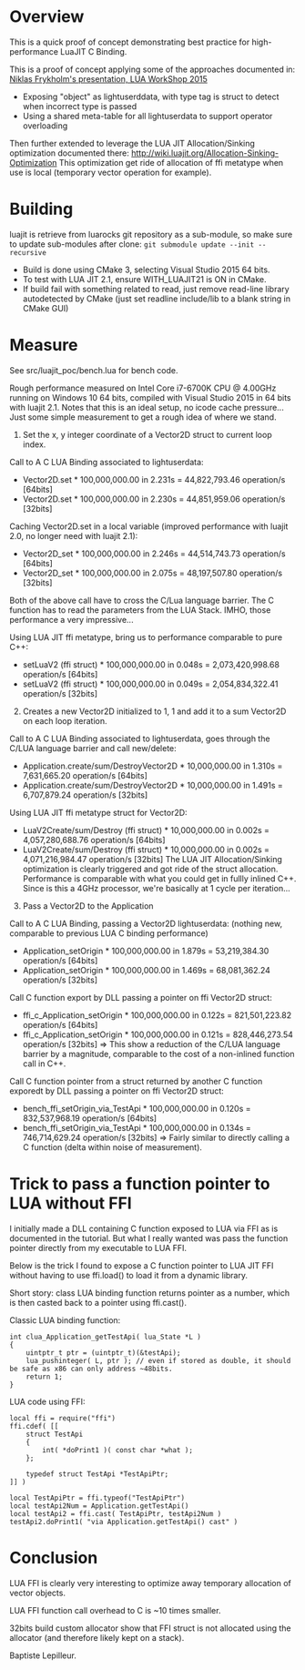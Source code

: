 # Overview

This is a quick proof of concept demonstrating best practice for high-performance LuaJIT C Binding.

This is a proof of concept applying some of the approaches documented in:
[Niklas Frykholm's presentation, LUA WorkShop 2015](http://www.frykholm.se/presentations/lua-workshop-2015/index.html#26)

- Exposing "object" as lightuserddata, with type tag is struct to detect when incorrect type is passed
- Using a shared meta-table for all lightuserdata to support operator overloading

Then further extended to leverage the LUA JIT Allocation/Sinking optimization documented there:
http://wiki.luajit.org/Allocation-Sinking-Optimization
This optimization get ride of allocation of ffi metatype when use is local (temporary vector operation for example).

# Building

luajit is retrieve from luarocks git repository as a sub-module, so make sure to update sub-modules after clone:
```git submodule update --init --recursive```

- Build is done using CMake 3, selecting Visual Studio 2015 64 bits.
- To test with LUA JIT 2.1, ensure WITH_LUAJIT21 is ON in CMake.
- If build fail with something related to read, just remove read-line library autodetected by CMake  (just set readline include/lib to a blank string in CMake GUI)

# Measure

See src/luajit_poc/bench.lua for bench code.

Rough performance measured on Intel Core i7-6700K CPU @ 4.00GHz running on Windows 10 64 bits, compiled with Visual Studio 2015 in 64 bits with luajit 2.1.
Notes that this is an ideal setup, no icode cache pressure... Just some simple measurement to get a rough idea of where we stand.

1) Set the x, y integer coordinate of a Vector2D struct to current loop index.

Call to A C LUA Binding associated to lightuserdata:
- Vector2D.set * 100,000,000.00 in 2.231s = 44,822,793.46 operation/s [64bits]
- Vector2D.set * 100,000,000.00 in 2.230s = 44,851,959.06 operation/s [32bits]

Caching Vector2D.set in a local variable (improved performance with luajit 2.0, no longer need with luajit 2.1):
- Vector2D_set * 100,000,000.00 in 2.246s = 44,514,743.73 operation/s [64bits]
- Vector2D_set * 100,000,000.00 in 2.075s = 48,197,507.80 operation/s [32bits]

Both of the above call have to cross the C/Lua language barrier. The C function has to read the parameters from the LUA Stack. 
IMHO, those performance a very impressive...

Using LUA JIT ffi metatype, bring us to performance comparable to pure C++:
- setLuaV2 (ffi struct) * 100,000,000.00 in 0.048s = 2,073,420,998.68 operation/s [64bits]
- setLuaV2 (ffi struct) * 100,000,000.00 in 0.049s = 2,054,834,322.41 operation/s [32bits]

2) Creates a new Vector2D initialized to 1, 1 and add it to a sum Vector2D on each loop iteration.

Call to A C LUA Binding associated to lightuserdata, goes through the C/LUA language barrier and call new/delete:
- Application.create/sum/DestroyVector2D * 10,000,000.00 in 1.310s = 7,631,665.20 operation/s [64bits]
- Application.create/sum/DestroyVector2D * 10,000,000.00 in 1.491s = 6,707,879.24 operation/s [32bits]

Using LUA JIT ffi metatype struct for Vector2D:
- LuaV2Create/sum/Destroy (ffi struct) * 10,000,000.00 in 0.002s = 4,057,280,688.76 operation/s [64bits]
- LuaV2Create/sum/Destroy (ffi struct) * 10,000,000.00 in 0.002s = 4,071,216,984.47 operation/s [32bits]
The LUA JIT Allocation/Sinking optimization is clearly triggered and got ride of the struct allocation. Performance is comparable with what you could get in fullly inlined C++. Since is this a 4GHz processor, we're basically at 1 cycle per iteration...

3) Pass a Vector2D to the Application

Call to A C LUA Binding, passing a Vector2D lightuserdata: (nothing new, comparable to previous LUA C binding performance)
- Application_setOrigin * 100,000,000.00 in 1.879s = 53,219,384.30 operation/s [64bits]
- Application_setOrigin * 100,000,000.00 in 1.469s = 68,081,362.24 operation/s [32bits]

Call C function export by DLL passing a pointer on ffi Vector2D struct:
- ffi_c_Application_setOrigin * 100,000,000.00 in 0.122s = 821,501,223.82 operation/s [64bits]
- ffi_c_Application_setOrigin * 100,000,000.00 in 0.121s = 828,446,273.54 operation/s [32bits]
=> This show a reduction of the C/LUA language barrier by a magnitude, comparable to the cost of a non-inlined function call in C++.

Call C function pointer from a struct returned by another C function exporedt by DLL passing a pointer on ffi Vector2D struct:
- bench_ffi_setOrigin_via_TestApi * 100,000,000.00 in 0.120s = 832,537,968.19 operation/s [64bits]
- bench_ffi_setOrigin_via_TestApi * 100,000,000.00 in 0.134s = 746,714,629.24 operation/s [32bits]
=> Fairly similar to directly calling a C function (delta within noise of measurement).

# Trick to pass a function pointer to LUA without FFI #

I initially made a DLL containing C function exposed to LUA via FFI as is documented in the tutorial. But what I really wanted was pass the function pointer directly from my executable to LUA FFI.

Below is the trick I found to expose a C function pointer to LUA JIT FFI without having to use ffi.load() to load it from a dynamic library.

Short story: class LUA binding function returns pointer as a number, which is then casted back to a pointer using ffi.cast().

Classic LUA binding function:
```
int clua_Application_getTestApi( lua_State *L )
{
    uintptr_t ptr = (uintptr_t)(&testApi);
    lua_pushinteger( L, ptr ); // even if stored as double, it should be safe as x86 can only address ~48bits.
    return 1;
}
```

LUA code using FFI:
```
local ffi = require("ffi")
ffi.cdef( [[
    struct TestApi
    {
        int( *doPrint1 )( const char *what );
    };

    typedef struct TestApi *TestApiPtr;
]] )

local TestApiPtr = ffi.typeof("TestApiPtr")
local testApi2Num = Application.getTestApi()
local testApi2 = ffi.cast( TestApiPtr, testApi2Num )
testApi2.doPrint1( "via Application.getTestApi() cast" )
```

# Conclusion
LUA FFI is clearly very interesting to optimize away temporary allocation of vector objects. 

LUA FFI function call overhead to C is ~10 times smaller.

32bits build custom allocator show that FFI struct is not allocated using the allocator (and therefore likely kept on a stack).

Baptiste Lepilleur.


